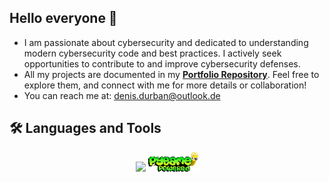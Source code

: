 ## Hello everyone 👋

- I am passionate about cybersecurity and dedicated to understanding modern cybersecurity code and best practices. I actively seek opportunities to contribute to and improve cybersecurity defenses.
- All my projects are documented in my **[Portfolio Repository](https://github.com/EkkoN7/Portfolio)**. Feel free to explore them, and connect with me for more details or collaboration!
- You can reach me at: [denis.durban@outlook.de](mailto:denis.durban@outlook.de)

## 🛠️ Languages and Tools

<p align="center">
  <img src="https://skillicons.dev/icons?i=python,fastapi" /> 
  <img src="https://github.com/EkkoN7/EkkoN7/blob/main/assets/pygame_logo.png?raw=true" alt="Pygame" width="80"/>
</p>
